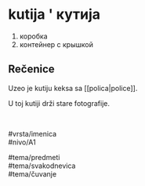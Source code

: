 # kutija ' кутија

1. коробка
2. контейнер с крышкой

## Rečenice

Uzeo je kutiju keksa sa [[polica|police]].

U toj kutiji drži stare fotografije.

<br>

#vrsta/imenica  
#nivo/A1  

#tema/predmeti  
#tema/svakodnevica  
#tema/čuvanje  
